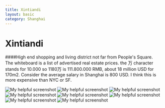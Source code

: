 ```yaml
---
title: Xintiandi
layout: basic
category: Shanghai
---
```



Xintiandi
=========

####High end shopping and living district not far from People's Square. The whiteboard is a list of advertised real estate prices. the 万 character stands for 10.000 so 1180万 is 111.800.000 RMB, about 18 million USD for 170m2. Consider the average salary in Shanghai is 800 USD. I think this is more expensive than NYC or SF.

![My helpful screenshot](http://res.cloudinary.com/djfwqxjdx/image/upload/v1412663238/IMG_6473_ogwk54.jpg)
![My helpful screenshot](http://res.cloudinary.com/djfwqxjdx/image/upload/v1412664281/IMG_6465_pnjkpj.jpg)
![My helpful screenshot](http://res.cloudinary.com/djfwqxjdx/image/upload/v1412663243/IMG_6468_l35cuy.jpg)
![My helpful screenshot](http://res.cloudinary.com/djfwqxjdx/image/upload/v1412663221/IMG_6464_b2lf59.jpg)
![My helpful screenshot](http://res.cloudinary.com/djfwqxjdx/image/upload/v1412663247/IMG_6457_ps8tj1.jpg)
![My helpful screenshot](http://res.cloudinary.com/djfwqxjdx/image/upload/v1412663207/IMG_6444_gn2dt8.jpg)
![My helpful screenshot](http://res.cloudinary.com/djfwqxjdx/image/upload/v1412663248/IMG_6454_u2itlp.jpg)
![My helpful screenshot](http://res.cloudinary.com/djfwqxjdx/image/upload/v1412663291/IMG_6491_vlwous.jpg)




